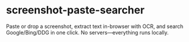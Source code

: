 # screenshot-paste-searcher
Paste or drop a screenshot, extract text in-browser with OCR, and search Google/Bing/DDG in one click. No servers—everything runs locally.

